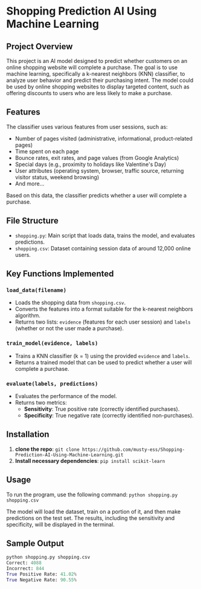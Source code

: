 # Shopping Prediction AI Using Machine Learning

## Project Overview

This project is an AI model designed to predict whether customers on an online shopping website will complete a purchase. The goal is to use machine learning, specifically a k-nearest neighbors (KNN) classifier, to analyze user behavior and predict their purchasing intent. The model could be used by online shopping websites to display targeted content, such as offering discounts to users who are less likely to make a purchase.

## Features

The classifier uses various features from user sessions, such as:
- Number of pages visited (administrative, informational, product-related pages)
- Time spent on each page
- Bounce rates, exit rates, and page values (from Google Analytics)
- Special days (e.g., proximity to holidays like Valentine's Day)
- User attributes (operating system, browser, traffic source, returning visitor status, weekend browsing)
- And more...

Based on this data, the classifier predicts whether a user will complete a purchase.

## File Structure

- `shopping.py`: Main script that loads data, trains the model, and evaluates predictions.
- `shopping.csv`: Dataset containing session data of around 12,000 online users.

## Key Functions Implemented

### `load_data(filename)`
- Loads the shopping data from `shopping.csv`.
- Converts the features into a format suitable for the k-nearest neighbors algorithm.
- Returns two lists: `evidence` (features for each user session) and `labels` (whether or not the user made a purchase).

### `train_model(evidence, labels)`
- Trains a KNN classifier (k = 1) using the provided `evidence` and `labels`.
- Returns a trained model that can be used to predict whether a user will complete a purchase.

### `evaluate(labels, predictions)`
- Evaluates the performance of the model.
- Returns two metrics:
  - **Sensitivity**: True positive rate (correctly identified purchases).
  - **Specificity**: True negative rate (correctly identified non-purchases).

## Installation
1. **clone the repo**: `git clone https://github.com/musty-ess/Shopping-Prediction-AI-Using-Machine-Learning.git`
2. **Install necessary dependencies**: `pip install scikit-learn`

## Usage

To run the program, use the following command: `python shopping.py shopping.csv`

The model will load the dataset, train on a portion of it, and then make predictions on the test set. The results, including the sensitivity and specificity, will be displayed in the terminal.

## Sample Output

```python
python shopping.py shopping.csv
Correct: 4088
Incorrect: 844
True Positive Rate: 41.02%
True Negative Rate: 90.55%
```
